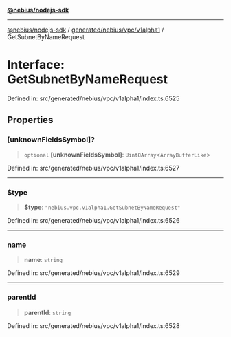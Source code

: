 [**@nebius/nodejs-sdk**](../../../../../README.md)

---

[@nebius/nodejs-sdk](../../../../../README.md) / [generated/nebius/vpc/v1alpha1](../README.md) / GetSubnetByNameRequest

# Interface: GetSubnetByNameRequest

Defined in: src/generated/nebius/vpc/v1alpha1/index.ts:6525

## Properties

### \[unknownFieldsSymbol\]?

> `optional` **\[unknownFieldsSymbol\]**: `Uint8Array`\<`ArrayBufferLike`\>

Defined in: src/generated/nebius/vpc/v1alpha1/index.ts:6527

---

### $type

> **$type**: `"nebius.vpc.v1alpha1.GetSubnetByNameRequest"`

Defined in: src/generated/nebius/vpc/v1alpha1/index.ts:6526

---

### name

> **name**: `string`

Defined in: src/generated/nebius/vpc/v1alpha1/index.ts:6529

---

### parentId

> **parentId**: `string`

Defined in: src/generated/nebius/vpc/v1alpha1/index.ts:6528

